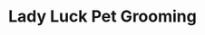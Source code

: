 ---
title: "Lady Luck Pet Grooming"
url: /corpus-christi/lady-luck-pet-grooming/
shop: pet grooming
---